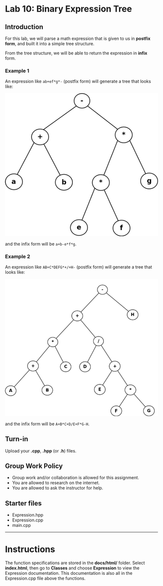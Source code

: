 # Lab 10: Binary Expression Tree

## Introduction

For this lab, we will parse a math expression that is given to us in
**postfix form**, and built it into a simple tree structure.

From the tree structure, we will be able to return the expression in **infix** form.

### Example 1

An expression like ```ab+ef*g*-``` (postfix form) will generate a tree that looks like:

![tree for ab+ef*g*-](images/tree1.png)

and the infix form will be ```a+b-e*f*g```.

### Example 2

An expression like ```AB+C*DEFG*+/+H-``` (postfix form) will generate a tree that looks like:

![tree for AB+C*DEFG*+/+H-](images/tree2.png)

and the infix form will be ```A+B*C+D/E+F*G-H```.



## Turn-in

Upload your **.cpp**, **.hpp** (or **.h**) files.

## Group Work Policy

* Group work and/or collaboration is allowed for this assignment.
* You are allowed to research on the internet.
* You are allowed to ask the instructor for help.

## Starter files

* Expression.hpp
* Expression.cpp
* main.cpp

---

# Instructions

The function specifications are stored in the **docs/html/** folder.
Select **index.html**, then go to **Classes** and choose **Expression**
to view the Expression documentation. This documentation is also all
in the Expression.cpp file above the functions.


